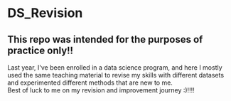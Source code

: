 # DS_Revision
## This repo was intended for the purposes of practice only!!
Last year, I've been enrolled in a data science program, and here I mostly used the same teaching material to revise my skills with different datasets and experimented  different methods that are new to me.\
Best of luck to me on my revision and improvement journey :)!!!!